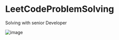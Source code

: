 # LeetCodeProblemSolving
Solving with senior Developer

![image](https://github.com/user-attachments/assets/ed36f3a5-9f55-4577-9453-c149c2113fc1)
